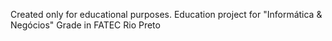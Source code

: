 Created only for educational purposes. Education project for "Informática & Negócios" Grade in FATEC Rio Preto
